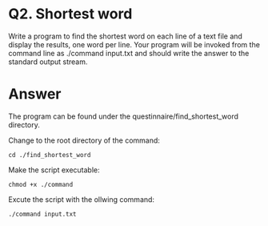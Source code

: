 # Q2. Shortest word

Write a program to find the shortest word on each line of a text file and display the results, one word per line. Your program will be invoked from the command line as ./command input.txt and should write the answer to the standard output stream.

# Answer

The program can be found under the questinnaire/find_shortest_word directory. 

Change to the root directory of the command:

```
cd ./find_shortest_word
```

Make the script executable:

```
chmod +x ./command
```

Excute the script with the ollwing command:

```
./command input.txt
```
